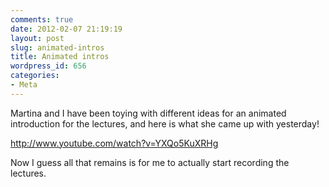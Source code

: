 ```yaml
---
comments: true
date: 2012-02-07 21:19:19
layout: post
slug: animated-intros
title: Animated intros
wordpress_id: 656
categories:
- Meta
---
```


Martina and I have been toying with different ideas for an animated introduction for the lectures, and here is what she came up with yesterday!

http://www.youtube.com/watch?v=YXQo5KuXRHg

Now I guess all that remains is for me to actually start recording the lectures.
